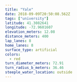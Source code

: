 ```yaml
---
title: "Yale"
date: 2018-09-09T20:50:08.562Z
tags: ["university"]
latitude: 41.3082641
longitude: -72.9601607
elevation_meters: 12.08
distance_meters: 400
lap_lanes: 8
home_lanes: 8
surface_type: artificial
colors: 
  - red
turn_diameter_meters: 72.91
turn_radius_b_meters: 36.46
steeple_water_location: outside
---
```


<!--more-->

